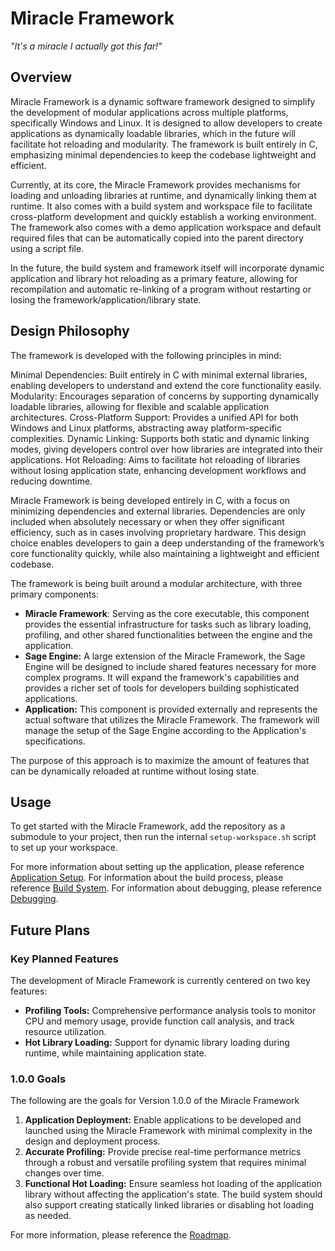 # Miracle Framework

*"It's a miracle I actually got this far!"*

## Overview

Miracle Framework is a dynamic software framework designed to simplify the development of modular applications across multiple platforms, specifically Windows and Linux. It is designed to allow developers to create applications as dynamically loadable libraries, which in the future will facilitate hot reloading and modularity. The framework is built entirely in C, emphasizing minimal dependencies to keep the codebase lightweight and efficient.

Currently, at its core, the Miracle Framework provides mechanisms for loading and unloading libraries at runtime, and dynamically linking them at runtime. It also comes with a build system and workspace file to facilitate cross-platform development and quickly establish a working environment. The framework also comes with a demo application workspace and default required files that can be automatically copied into the parent directory using a script file.

In the future, the build system and framework itself will incorporate dynamic application and library hot reloading as a primary feature, allowing for recompilation and automatic re-linking of a program without restarting or losing the framework/application/library state.

## Design Philosophy

The framework is developed with the following principles in mind:

Minimal Dependencies: Built entirely in C with minimal external libraries, enabling developers to understand and extend the core functionality easily.
Modularity: Encourages separation of concerns by supporting dynamically loadable libraries, allowing for flexible and scalable application architectures.
Cross-Platform Support: Provides a unified API for both Windows and Linux platforms, abstracting away platform-specific complexities.
Dynamic Linking: Supports both static and dynamic linking modes, giving developers control over how libraries are integrated into their applications.
Hot Reloading: Aims to facilitate hot reloading of libraries without losing application state, enhancing development workflows and reducing downtime.


Miracle Framework is being developed entirely in C, with a focus on minimizing dependencies and external libraries. Dependencies are only included when absolutely necessary or when they offer significant efficiency, such as in cases involving proprietary hardware. This design choice enables developers to gain a deep understanding of the framework’s core functionality quickly, while also maintaining a lightweight and efficient codebase.

The framework is being built around a modular architecture, with three primary components:

- **Miracle Framework**: Serving as the core executable, this component provides the essential infrastructure for tasks such as library loading, profiling, and other shared functionalities between the engine and the application.
- **Sage Engine:** A large extension of the Miracle Framework, the Sage Engine will be designed to include shared features necessary for more complex programs. It will expand the framework's capabilities and provides a richer set of tools for developers building sophisticated applications.
- **Application:** This component is provided externally and represents the actual software that utilizes the Miracle Framework. The framework will manage the setup of the Sage Engine according to the Application's specifications.

The purpose of this approach is to maximize the amount of features that can be dynamically reloaded at runtime without losing state. 

## Usage

To get started with the Miracle Framework, add the repository as a submodule to your project, then run the internal `setup-workspace.sh` script to set up your workspace.

For more information about setting up the application, please reference [Application Setup](Application%20Setup.md). 
For information about the build process, please reference [Build System](Build%20System.md).
For information about debugging, please reference [Debugging](Debugging).

## Future Plans

### Key Planned Features

The development of Miracle Framework is currently centered on two key features:

- **Profiling Tools:** Comprehensive performance analysis tools to monitor CPU and memory usage, provide function call analysis, and track resource utilization. 
- **Hot Library Loading:** Support for dynamic library loading during runtime, while maintaining application state.

### 1.0.0 Goals

The following are the goals for Version 1.0.0 of the Miracle Framework

1. **Application Deployment:** Enable applications to be developed and launched using the Miracle Framework with minimal complexity in the design and deployment process.
2. **Accurate Profiling:** Provide precise real-time performance metrics through a robust and versatile profiling system that requires minimal changes over time.
3. **Functional Hot Loading:** Ensure seamless hot loading of the application library without affecting the application's state. The build system should also support creating statically linked libraries or disabling hot loading as needed.

For more information, please reference the [Roadmap](Roadmap.md).
